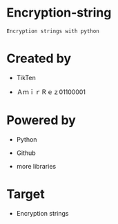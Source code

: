 # Encryption-string
    Encryption strings with python
# Created by
- TikTen

- ＡｍｉｒＲｅｚ01100001
# Powered by
- Python

- Github

- more libraries
# Target
- Encryption strings 